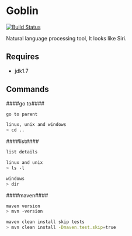 Goblin
======

[![Build Status](https://travis-ci.org/aiyanbo/goblin-core.png?branch=master)](https://travis-ci.org/aiyanbo/goblin-core)

Natural language processing tool, It looks like Siri.

Requires
--------

- jdk1.7

Commands
--------

####go to####

```sh
go to parent

linux, unix and windows
> cd ..
```


####list####

```sh
list details

linux and unix
> ls -l

windows
> dir
```
####maven####

```sh
maven version
> mvn -version

maven clean install skip tests
> mvn clean install -Dmaven.test.skip=true
```
